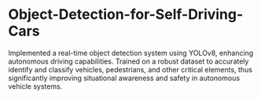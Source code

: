 # Object-Detection-for-Self-Driving-Cars
Implemented a real-time object detection system using YOLOv8, enhancing autonomous driving capabilities. Trained on a robust dataset to accurately identify and classify vehicles, pedestrians, and other critical elements, thus significantly improving situational awareness and safety in autonomous vehicle systems.
